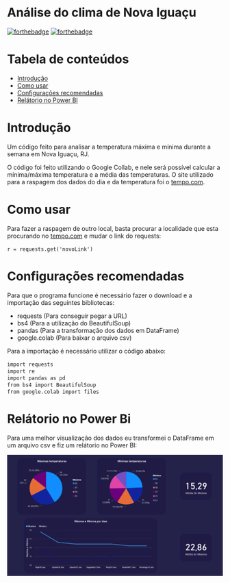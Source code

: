 
# Análise do clima de Nova Iguaçu


[![forthebadge](https://forthebadge.com/images/badges/made-with-python.svg)](https://forthebadge.com)
[![forthebadge](https://forthebadge.com/images/badges/built-with-love.svg)](https://forthebadge.com)


# Tabela de conteúdos
- [Introdução](#introduction)
- [Como usar](#how-to-use)
- [Configurações recomendadas](#recommended-configuration)
- [Relátorio no Power BI](#power-bi)

# Introdução
Um código feito para analisar a temperatura máxima e mínima durante a semana em Nova Iguaçu, RJ.

O código foi feito utilizando o Google Collab, e nele será possível calcular a mínima/máxima temperatura e a média das temperaturas. O site utilizado para a raspagem dos dados do dia e da temperatura foi o [tempo.com](https://www.tempo.com/nova-iguacu.htm).

# Como usar
Para fazer a raspagem de outro local, basta procurar a localidade que esta procurando no [tempo.com](https://www.tempo.com/nova-iguacu.htm) e mudar o link do requests:
````
r = requests.get('novoLink')
````

# Configurações recomendadas
Para que o programa funcione é necessário fazer o download e a importação das seguintes bibliotecas:
- requests (Para conseguir pegar a URL)
- bs4 (Para a utilização do BeautifulSoup)
- pandas (Para a transformação dos dados em DataFrame)
- google.colab (Para baixar o arquivo csv)

Para a importação é necessário utilizar o código abaixo:
````
import requests
import re
import pandas as pd
from bs4 import BeautifulSoup
from google.colab import files
````


# Relátorio no Power Bi
Para uma melhor visualização dos dados eu transformei o DataFrame em um arquivo csv e fiz um relátorio no Power BI:

![Relatorio](https://github.com/TinyHero13/climaNovaIguacu/blob/main/assets/relatorio.png)
